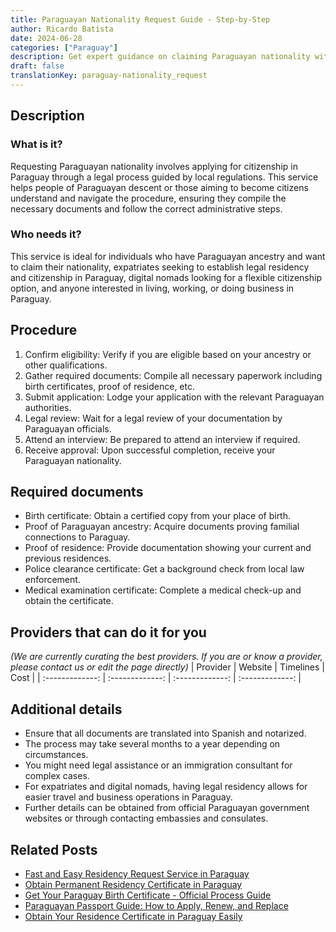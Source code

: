 ```yaml
---
title: Paraguayan Nationality Request Guide - Step-by-Step
author: Ricardo Batista
date: 2024-06-28
categories: ["Paraguay"]
description: Get expert guidance on claiming Paraguayan nationality with our easy, step-by-step process and required documentation advice.
draft: false
translationKey: paraguay-nationality_request
---
```


## Description
### What is it?
Requesting Paraguayan nationality involves applying for citizenship in Paraguay through a legal process guided by local regulations. This service helps people of Paraguayan descent or those aiming to become citizens understand and navigate the procedure, ensuring they compile the necessary documents and follow the correct administrative steps.

### Who needs it?
This service is ideal for individuals who have Paraguayan ancestry and want to claim their nationality, expatriates seeking to establish legal residency and citizenship in Paraguay, digital nomads looking for a flexible citizenship option, and anyone interested in living, working, or doing business in Paraguay.

## Procedure

1. Confirm eligibility: Verify if you are eligible based on your ancestry or other qualifications.
2. Gather required documents: Compile all necessary paperwork including birth certificates, proof of residence, etc.
3. Submit application: Lodge your application with the relevant Paraguayan authorities.
4. Legal review: Wait for a legal review of your documentation by Paraguayan officials.
5. Attend an interview: Be prepared to attend an interview if required.
6. Receive approval: Upon successful completion, receive your Paraguayan nationality.


## Required documents

- Birth certificate: Obtain a certified copy from your place of birth.
- Proof of Paraguayan ancestry: Acquire documents proving familial connections to Paraguay.
- Proof of residence: Provide documentation showing your current and previous residences.
- Police clearance certificate: Get a background check from local law enforcement.
- Medical examination certificate: Complete a medical check-up and obtain the certificate.


## Providers that can do it for you
_(We are currently curating the best providers. If you are or know a provider, please contact us or edit the page directly)_
| Provider        |     Website     |     Timelines    |       Cost      |
| :-------------: | :-------------: |  :-------------: | :-------------: |

## Additional details

- Ensure that all documents are translated into Spanish and notarized.
- The process may take several months to a year depending on circumstances.
- You might need legal assistance or an immigration consultant for complex cases.
- For expatriates and digital nomads, having legal residency allows for easier travel and business operations in Paraguay.
- Further details can be obtained from official Paraguayan government websites or through contacting embassies and consulates.




## Related Posts

- [Fast and Easy Residency Request Service in Paraguay](https://tramitit.com/guides/paraguay/residency_request/)
- [Obtain Permanent Residency Certificate in Paraguay](https://tramitit.com/guides/paraguay/permanent_residency_certificate/)
- [Get Your Paraguay Birth Certificate - Official Process Guide](https://tramitit.com/guides/paraguay/birth_certificate/)
- [Paraguayan Passport Guide: How to Apply, Renew, and Replace](https://tramitit.com/guides/paraguay/paraguayan_passport/)
- [Obtain Your Residence Certificate in Paraguay Easily](https://tramitit.com/guides/paraguay/residence_certificate/)